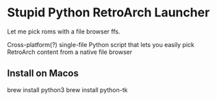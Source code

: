 # Stupid Python RetroArch Launcher

Let me pick roms with a file browser ffs.

Cross-platform(?) single-file Python script that lets you easily pick RetroArch content from a native file browser

## Install on Macos
brew install python3
brew install python-tk
